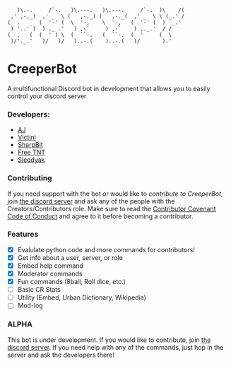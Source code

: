 ```
   )\.-.     /`-.   )\.---.   )\.---.     /`-.  )\    /( 
 ,' ,-,_)  ,' _  \ (   ,-._( (   ,-._(  ,' _  \ \ (_.' / 
(  .   _  (  '-' (  \  '-,    \  '-,   (  '-' (  )  _.'  
 ) '..' )  ) ,_ .'   ) ,-`     ) ,-`    ) ,._.'  / /     
(  ,   (  (  ' ) \  (  ``-.   (  ``-.  (  '     (  \     
 )/'._.'   )/   )/   )..-.(    )..-.(   )/       ).'     
```                                                         

# CreeperBot
A multifunctional Discord bot in development that allows you to easily control your discord server

### Developers:
- [AJ](https://github.com/aj20418)
- [Victini](https://github.com/umbresp)
- [SharpBit](https://github.com/SharpBit)
- [Free TNT](https://github.com/freetnt5852)
- [Sleedyak](https://github.com/Sleedyak)

### Contributing
If you need support with the bot or would like to *contribute to CreeperBot*, join [the discord server](https://discord.gg/hEPxEX6) and ask any of the people with the Creators/Contributors role. Make sure to read the [Contributor Covenant Code of Conduct](https://github.com/cree-py/creepy.py/wiki/Contributor-Covenant-Code-of-Conduct) and agree to it before becoming a contributor.

### Features
- [x] Evalulate python code and more commands for contributors!
- [x] Get info about a user, server, or role
- [x] Embed help command
- [x] Moderator commands
- [x] Fun commands (8ball, Roll dice, etc.)
- [ ] Basic CR Stats
- [ ] Utility (Embed, Urban Dictionary, Wikipedia)
- [ ] Mod-log

### ALPHA
This bot is under development. If you would like to contribute, join [the discord server](https://discord.gg/hEPxEX6). If you need help with any of the commands, just hop in the server and ask the developers there!
